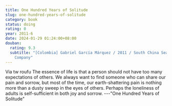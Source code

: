 ```yaml
---
title: One Hundred Years of Solitude
slug: one-hundred-years-of-solitude
category: book
status: doing
rating: 0
year: 2011-6
date: 2024-01-29 01:24:00+08:00
douban:
  rating: 9.3
  subtitle: "[Colombia] Gabriel García Márquez / 2011 / South China Sea Publishing
    Company"
---
```


Via tw roufu The essence of life is that a person should not have too many expectations of others. We always want to find someone who can share our pain and sorrow, but most of the time, our earth-shattering pain is nothing more than a dusty sweep in the eyes of others. Perhaps the loneliness of adults is self-sufficient in both joy and sorrow. ---"One Hundred Years of Solitude"
